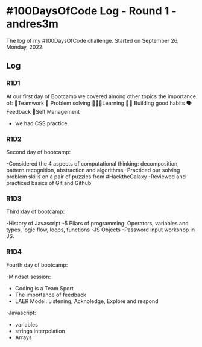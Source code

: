 # #100DaysOfCode Log - Round 1 - andres3m

The log of my #100DaysOfCode challenge. Started on September 26, Monday, 2022.

## Log

### R1D1 

At our first day of Bootcamp we covered among other topics the importance of:
🤝Teamwork 
🧩 Problem solving 
🏃🏽‍♂️Learning 
🙌🏽 Building good habits
🗣Feedback 
👣Self Management
+ we had CSS practice.

### R1D2

Second day of bootcamp: 

-Considered the 4 aspects of computational thinking: decomposition, pattern recognition, abstraction and algorithms 
-Practiced our solving problem skills on a pair of puzzles from #HacktheGalaxy
-Reviewed and practiced basics of Git and Github

### R1D3

Third day of bootcamp:

-History of Javascript
-5 Pilars of programming: Operators, variables and types, logic flow, loops, functions
-JS Objects
-Password input workshop in JS.

### R1D4

Fourth day of bootcamp:

-Mindset session: 
 - Coding is a Team Sport
 - The importance of feedback
 - LAER Model: Listening, Acknoledge, Explore and respond

-Javascript: 
 - variables
 - strings interpolation
 - Arrays